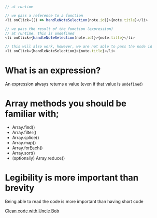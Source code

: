 ```javascript

// at runtime

// we pass a reference to a function
<li onClick={() => handleNoteSelection(note.id)}>{note.title}</li>

// we pass the result of the function (expression)
// at runtime, this is undefined
<li onClick={handleNoteSelection(note.id)}>{note.title}</li>

// this will also work, however, we are not able to pass the node id
<li onClick={handleNoteSelection}>{note.title}</li>
```

# What is an expression?
An expression always returns a value (even if that value is `undefined`)

# Array methods you should be familiar with;

- Array.find()
- Array.filter()
- Array.splice()
- Array.map()
- Array.forEach()
- Array.sort()
- (optionally) Array.reduce()

# Legibility is more important than brevity

Being able to read the code is more important than having short code

[Clean code with Uncle Bob](https://www.youtube.com/watch?v=Wibk0IfjfaI)
